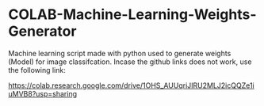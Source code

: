 # COLAB-Machine-Learning-Weights-Generator

Machine learning script made with python used to generate weights (Model) for image classifcation.
Incase the github links does not work, use the following link:

https://colab.research.google.com/drive/1OHS_AUUqriJIRU2MLJ2icQQZe1iuMVB8?usp=sharing
